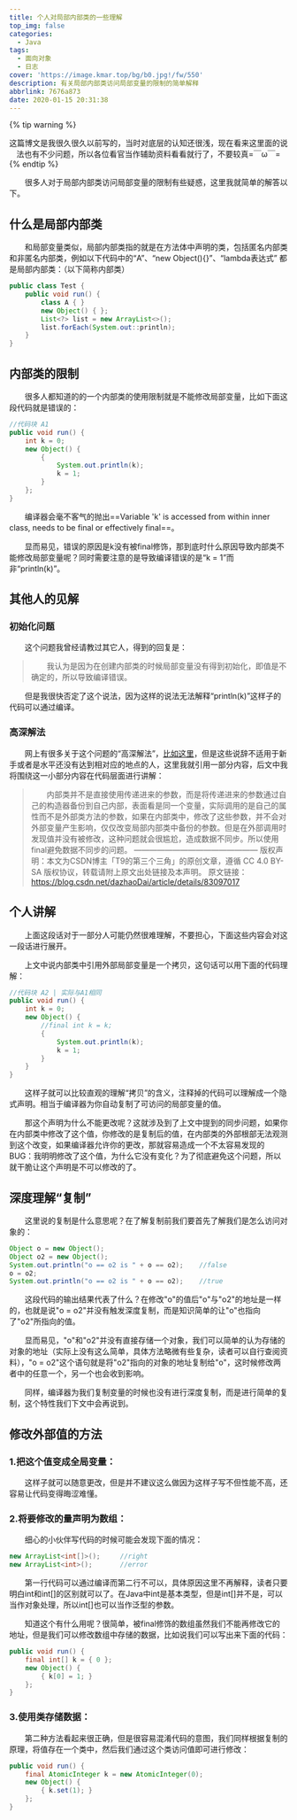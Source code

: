 ```yaml
---
title: 个人对局部内部类的一些理解
top_img: false
categories:
  - Java
tags:
  - 面向对象
  - 日志
cover: 'https://image.kmar.top/bg/b0.jpg!/fw/550'
description: 有关局部内部类访问局部变量的限制的简单解释
abbrlink: 7676a873
date: 2020-01-15 20:31:38
---
```


{% tip warning %}<div class = "text" style="text-align:center;">这篇博文是我很久很久以前写的，当时对底层的认知还很浅，现在看来这里面的说法也有不少问题，所以各位看官当作辅助资料看看就行了，不要较真=￣ω￣=</div>{% endtip %}

&emsp;&emsp;很多人对于局部内部类访问局部变量的限制有些疑惑，这里我就简单的解答以下。

## 什么是局部内部类

&emsp;&emsp;和局部变量类似，局部内部类指的就是在方法体中声明的类，包括匿名内部类和非匿名内部类，例如以下代码中的“A”、“new Object(){}”、“lambda表达式” 都是局部内部类：（以下简称内部类）

``` java
public class Test {
    public void run() {
        class A { }
        new Object() { };
        List<?> list = new ArrayList<>();
        list.forEach(System.out::println);
    }
}
```

## 内部类的限制

&emsp;&emsp;很多人都知道的的一个内部类的使用限制就是不能修改局部变量，比如下面这段代码就是错误的：

```java
//代码块 A1
public void run() {
    int k = 0;
    new Object() {
        {
            System.out.println(k);
            k = 1;
        }
    };
}
```

&emsp;&emsp;编译器会毫不客气的抛出==Variable 'k' is accessed from within inner class, needs to be final or effectively final==。

&emsp;&emsp;显而易见，错误的原因是k没有被final修饰，那到底时什么原因导致内部类不能修改局部变量呢？同时需要注意的是导致编译错误的是“k = 1”而非“println(k)”。

## 其他人的见解

### 初始化问题

&emsp;&emsp;这个问题我曾经请教过其它人，得到的回复是：

> &emsp;&emsp;我认为是因为在创建内部类的时候局部变量没有得到初始化，即值是不确定的，所以导致编译错误。

&emsp;&emsp;但是我很快否定了这个说法，因为这样的说法无法解释“println(k)”这样子的代码可以通过编译。

### 高深解法

&emsp;&emsp;网上有很多关于这个问题的“高深解法”，[比如这里](https://blog.csdn.net/dazhaoDai/article/details/83097017)，但是这些说辞不适用于新手或者是水平还没有达到相对应的地点的人，这里我就引用一部分内容，后文中我将围绕这一小部分内容在代码层面进行讲解：

> &emsp;&emsp;内部类并不是直接使用传递进来的参数，而是将传递进来的参数通过自己的构造器备份到自己内部，表面看是同一个变量，实际调用的是自己的属性而不是外部类方法的参数，如果在内部类中，修改了这些参数，并不会对外部变量产生影响，仅仅改变局部内部类中备份的参数。但是在外部调用时发现值并没有被修改，这种问题就会很尴尬，造成数据不同步。所以使用final避免数据不同步的问题。
————————————————
版权声明：本文为CSDN博主「T9的第三个三角」的原创文章，遵循 CC 4.0 BY-SA 版权协议，转载请附上原文出处链接及本声明。
原文链接：https://blog.csdn.net/dazhaoDai/article/details/83097017

## 个人讲解

&emsp;&emsp;上面这段话对于一部分人可能仍然很难理解，不要担心，下面这些内容会对这一段话进行展开。

&emsp;&emsp;上文中说内部类中引用外部局部变量是一个拷贝，这句话可以用下面的代码理解：

```java
//代码块 A2 | 实际与A1相同
public void run() {
    int k = 0;
    new Object() {
        //final int k = k;
        {
            System.out.println(k);
            k = 1;
        }
    }
}
```

&emsp;&emsp;这样子就可以比较直观的理解“拷贝”的含义，注释掉的代码可以理解成一个隐式声明。相当于编译器为你自动复制了可访问的局部变量的值。

&emsp;&emsp;那这个声明为什么不能更改呢？这就涉及到了上文中提到的同步问题，如果你在内部类中修改了这个值，你修改的是复制后的值，在内部类的外部根部无法观测到这个改变，如果编译器允许你的更改，那就容易造成一个不太容易发现的BUG：我明明修改了这个值，为什么它没有变化？为了彻底避免这个问题，所以就干脆让这个声明是不可以修改的了。

## 深度理解“复制”

&emsp;&emsp;这里说的复制是什么意思呢？在了解复制前我们要首先了解我们是怎么访问对象的：

```java
Object o = new Object();
Object o2 = new Object();
System.out.println("o == o2 is " + o == o2);	//false
o = o2;
System.out.println("o == o2 is " + o == o2);	//true
```

&emsp;&emsp;这段代码的输出结果代表了什么？在修改"o"的值后"o"与"o2"的地址是一样的，也就是说"o = o2"并没有触发深度复制，而是知识简单的让"o"也指向了"o2"所指向的值。

&emsp;&emsp;显而易见，"o"和"o2"并没有直接存储一个对象，我们可以简单的认为存储的对象的地址（实际上没有这么简单，具体方法略微有些复杂，读者可以自行查阅资料），"o = o2"这个语句就是将"o2"指向的对象的地址复制给"o"，这时候修改两者中的任意一个，另一个也会收到影响。

&emsp;&emsp;同样，编译器为我们复制变量的时候也没有进行深度复制，而是进行简单的复制，这个特性我们下文中会再说到。

## 修改外部值的方法

### 1.把这个值变成全局变量：

&emsp;&emsp;这样子就可以随意更改，但是并不建议这么做因为这样子写不但性能不高，还容易让代码变得晦涩难懂。

### 2.将要修改的量声明为数组：

&emsp;&emsp;细心的小伙伴写代码的时候可能会发现下面的情况：

```java
new ArrayList<int[]>();     //right
new ArrayList<int>();       //error
```

&emsp;&emsp;第一行代码可以通过编译而第二行不可以，具体原因这里不再解释，读者只要明白int和int[]的区别就可以了。在Java中int是基本类型，但是int[]并不是，可以当作对象处理，所以int[]也可以当作泛型的参数。

&emsp;&emsp;知道这个有什么用呢？很简单，被final修饰的数组虽然我们不能再修改它的地址，但是我们可以修改数组中存储的数据，比如说我们可以写出来下面的代码：

```java
public void run() {
    final int[] k = { 0 };
    new Object() {
        { k[0] = 1; }
    };
}
```

### 3.使用类存储数据：

&emsp;&emsp;第二种方法看起来很正确，但是很容易混淆代码的意图，我们同样根据复制的原理，将值存在一个类中，然后我们通过这个类访问值即可进行修改：

```java
public void run() {
    final AtomicInteger k = new AtomicInteger(0);
    new Object() {
        { k.set(1); }
    };
}
```